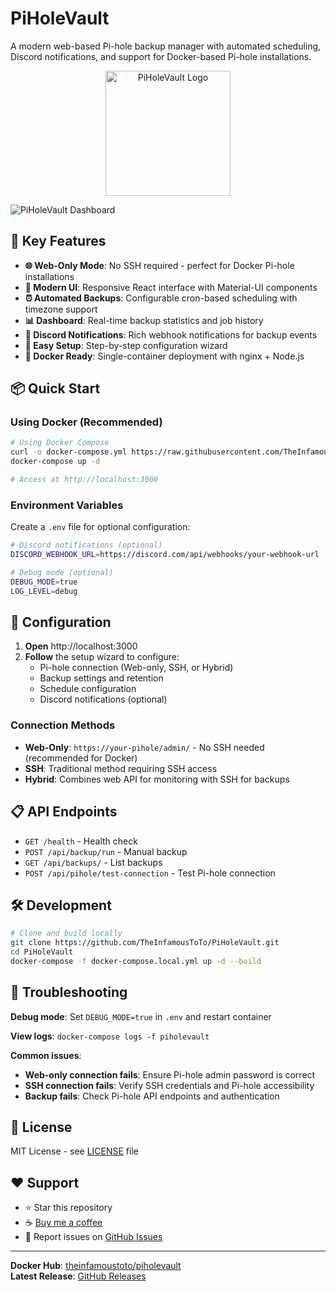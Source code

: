 # PiHoleVault

A modern web-based Pi-hole backup manager with automated scheduling, Discord notifications, and support for Docker-based Pi-hole installations.

<div align="center">
  <img src="https://raw.githubusercontent.com/TheInfamousToTo/PiHoleVault/main/frontend/public/logo.png" alt="PiHoleVault Logo" width="200"/>
</div>

![PiHoleVault Dashboard](https://raw.githubusercontent.com/TheInfamousToTo/PiHoleVault/main/frontend/public/dashboard-preview.png)

## 🚀 Key Features

- **🌐 Web-Only Mode**: No SSH required - perfect for Docker Pi-hole installations
- **🎨 Modern UI**: Responsive React interface with Material-UI components
- **⏰ Automated Backups**: Configurable cron-based scheduling with timezone support
- **📊 Dashboard**: Real-time backup statistics and job history
- **🔔 Discord Notifications**: Rich webhook notifications for backup events
- **🔧 Easy Setup**: Step-by-step configuration wizard
- **🐳 Docker Ready**: Single-container deployment with nginx + Node.js

## 📦 Quick Start

### Using Docker (Recommended)

```bash
# Using Docker Compose
curl -o docker-compose.yml https://raw.githubusercontent.com/TheInfamousToTo/PiHoleVault/main/docker-compose.yml
docker-compose up -d

# Access at http://localhost:3000
```

### Environment Variables

Create a `.env` file for optional configuration:

```bash
# Discord notifications (optional)
DISCORD_WEBHOOK_URL=https://discord.com/api/webhooks/your-webhook-url

# Debug mode (optional)
DEBUG_MODE=true
LOG_LEVEL=debug
```

## 🔧 Configuration

1. **Open** http://localhost:3000
2. **Follow** the setup wizard to configure:
   - Pi-hole connection (Web-only, SSH, or Hybrid)
   - Backup settings and retention
   - Schedule configuration
   - Discord notifications (optional)

### Connection Methods

- **Web-Only**: `https://your-pihole/admin/` - No SSH needed (recommended for Docker)
- **SSH**: Traditional method requiring SSH access
- **Hybrid**: Combines web API for monitoring with SSH for backups

## 📋 API Endpoints

- `GET /health` - Health check
- `POST /api/backup/run` - Manual backup
- `GET /api/backups/` - List backups
- `POST /api/pihole/test-connection` - Test Pi-hole connection

## 🛠️ Development

```bash
# Clone and build locally
git clone https://github.com/TheInfamousToTo/PiHoleVault.git
cd PiHoleVault
docker-compose -f docker-compose.local.yml up -d --build
```

## 🐛 Troubleshooting

**Debug mode**: Set `DEBUG_MODE=true` in `.env` and restart container

**View logs**: `docker-compose logs -f piholevault`

**Common issues**:

- **Web-only connection fails**: Ensure Pi-hole admin password is correct
- **SSH connection fails**: Verify SSH credentials and Pi-hole accessibility
- **Backup fails**: Check Pi-hole API endpoints and authentication

## 📄 License

MIT License - see [LICENSE](LICENSE) file

## ❤️ Support

- ⭐ Star this repository
- ☕ [Buy me a coffee](https://buymeacoffee.com/theinfamoustoto)
- 🐛 Report issues on [GitHub Issues](https://github.com/TheInfamousToTo/PiHoleVault/issues)

---

**Docker Hub**: [theinfamoustoto/piholevault](https://hub.docker.com/r/theinfamoustoto/piholevault)  
**Latest Release**: [GitHub Releases](https://github.com/TheInfamousToTo/PiHoleVault/releases)
